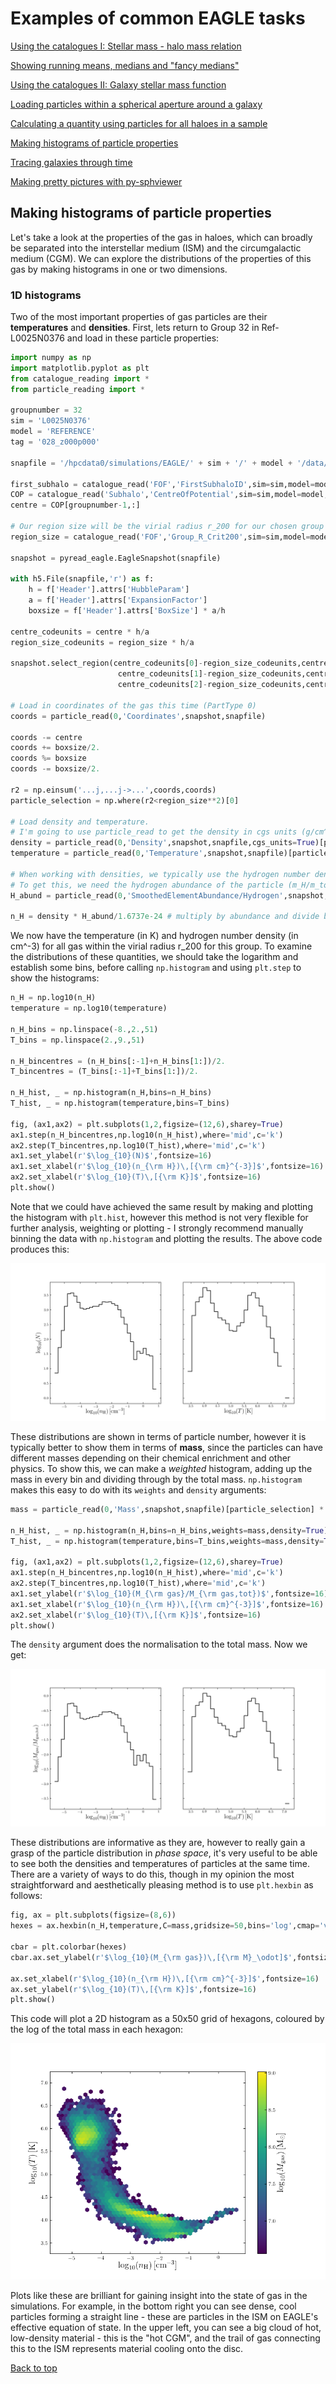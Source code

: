 # Examples of common EAGLE tasks

[Using the catalogues I: Stellar mass - halo mass relation](https://j-davies-ari.github.io/eagle-guide/examples_smhm.md)

[Showing running means, medians and "fancy medians"](https://j-davies-ari.github.io/eagle-guide/examples_stats.md)

[Using the catalogues II: Galaxy stellar mass function](https://j-davies-ari.github.io/eagle-guide/examples_gsmf.md)

[Loading particles within a spherical aperture around a galaxy](https://j-davies-ari.github.io/eagle-guide/examples_aperture.md)

[Calculating a quantity using particles for all haloes in a sample](https://j-davies-ari.github.io/eagle-guide/examples_sample.md)

[Making histograms of particle properties](https://j-davies-ari.github.io/eagle-guide/examples_hists.md)

[Tracing galaxies through time](https://j-davies-ari.github.io/eagle-guide/examples_tracing.md)

[Making pretty pictures with py-sphviewer](https://j-davies-ari.github.io/eagle-guide/examples_sphviewer.md)

## Making histograms of particle properties

Let's take a look at the properties of the gas in haloes, which can broadly be separated into the interstellar medium (ISM) and the circumgalactic medium (CGM). We can explore the distributions of the properties of this gas by making histograms in one or two dimensions.

### 1D histograms

Two of the most important properties of gas particles are their **temperatures** and **densities**. First, lets return to Group 32 in Ref-L0025N0376 and load in these particle properties:

```python
import numpy as np
import matplotlib.pyplot as plt
from catalogue_reading import *
from particle_reading import *

groupnumber = 32
sim = 'L0025N0376'
model = 'REFERENCE'
tag = '028_z000p000'

snapfile = '/hpcdata0/simulations/EAGLE/' + sim + '/' + model + '/data/snapshot_'+tag+'/snap_'+tag+'.0.hdf5'

first_subhalo = catalogue_read('FOF','FirstSubhaloID',sim=sim,model=model,tag=tag)
COP = catalogue_read('Subhalo','CentreOfPotential',sim=sim,model=model,tag=tag)[first_subhalo,:]
centre = COP[groupnumber-1,:]

# Our region size will be the virial radius r_200 for our chosen group
region_size = catalogue_read('FOF','Group_R_Crit200',sim=sim,model=model,tag=tag)[groupnumber-1]

snapshot = pyread_eagle.EagleSnapshot(snapfile)

with h5.File(snapfile,'r') as f:
    h = f['Header'].attrs['HubbleParam']
    a = f['Header'].attrs['ExpansionFactor']
    boxsize = f['Header'].attrs['BoxSize'] * a/h

centre_codeunits = centre * h/a
region_size_codeunits = region_size * h/a

snapshot.select_region(centre_codeunits[0]-region_size_codeunits,centre_codeunits[0]+region_size_codeunits,
                        centre_codeunits[1]-region_size_codeunits,centre_codeunits[1]+region_size_codeunits,
                        centre_codeunits[2]-region_size_codeunits,centre_codeunits[2]+region_size_codeunits)

# Load in coordinates of the gas this time (PartType 0)
coords = particle_read(0,'Coordinates',snapshot,snapfile)

coords -= centre
coords += boxsize/2.
coords %= boxsize
coords -= boxsize/2.

r2 = np.einsum('...j,...j->...',coords,coords)
particle_selection = np.where(r2<region_size**2)[0]

# Load density and temperature.
# I'm going to use particle_read to get the density in cgs units (g/cm^3)
density = particle_read(0,'Density',snapshot,snapfile,cgs_units=True)[particle_selection]
temperature = particle_read(0,'Temperature',snapshot,snapfile)[particle_selection]

# When working with densities, we typically use the hydrogen number density n_H (in cm^-3)
# To get this, we need the hydrogen abundance of the particle (m_H/m_tot)
H_abund = particle_read(0,'SmoothedElementAbundance/Hydrogen',snapshot,snapfile)[particle_selection]

n_H = density * H_abund/1.6737e-24 # multiply by abundance and divide by hydrogen mass
```

We now have the temperature (in K) and hydrogen number density (in cm^-3) for all gas within the virial radius r_200 for this group. To examine the distributions of these quantities, we should take the logarithm and establish some bins, before calling `np.histogram` and using `plt.step` to show the histograms:
```python
n_H = np.log10(n_H)
temperature = np.log10(temperature)

n_H_bins = np.linspace(-8.,2.,51)
T_bins = np.linspace(2.,9.,51)

n_H_bincentres = (n_H_bins[:-1]+n_H_bins[1:])/2.
T_bincentres = (T_bins[:-1]+T_bins[1:])/2.

n_H_hist, _ = np.histogram(n_H,bins=n_H_bins)
T_hist, _ = np.histogram(temperature,bins=T_bins)

fig, (ax1,ax2) = plt.subplots(1,2,figsize=(12,6),sharey=True)
ax1.step(n_H_bincentres,np.log10(n_H_hist),where='mid',c='k')
ax2.step(T_bincentres,np.log10(T_hist),where='mid',c='k')
ax1.set_ylabel(r'$\log_{10}(N)$',fontsize=16)
ax1.set_xlabel(r'$\log_{10}(n_{\rm H})\,[{\rm cm}^{-3}]$',fontsize=16)
ax2.set_xlabel(r'$\log_{10}(T)\,[{\rm K}]$',fontsize=16)
plt.show()
```
Note that we could have achieved the same result by making and plotting the histogram with `plt.hist`, however this method is not very flexible for further analysis, weighting or plotting - I strongly recommend manually binning the data with `np.histogram` and plotting the results. The above code produces this:

![hists](/images/1dhists.png)

These distributions are shown in terms of particle number, however it is typically better to show them in terms of **mass**, since the particles can have different masses depending on their chemical enrichment and other physics. To show this, we can make a _weighted_ histogram, adding up the mass in every bin and dividing through by the total mass. `np.histogram` makes this easy to do with its `weights` and `density` arguments:
```python
mass = particle_read(0,'Mass',snapshot,snapfile)[particle_selection] * 1e10

n_H_hist, _ = np.histogram(n_H,bins=n_H_bins,weights=mass,density=True)
T_hist, _ = np.histogram(temperature,bins=T_bins,weights=mass,density=True)

fig, (ax1,ax2) = plt.subplots(1,2,figsize=(12,6),sharey=True)
ax1.step(n_H_bincentres,np.log10(n_H_hist),where='mid',c='k')
ax2.step(T_bincentres,np.log10(T_hist),where='mid',c='k')
ax1.set_ylabel(r'$\log_{10}(M_{\rm gas}/M_{\rm gas,tot})$',fontsize=16)
ax1.set_xlabel(r'$\log_{10}(n_{\rm H})\,[{\rm cm}^{-3}]$',fontsize=16)
ax2.set_xlabel(r'$\log_{10}(T)\,[{\rm K}]$',fontsize=16)
plt.show()
```
The `density` argument does the normalisation to the total mass. Now we get:

![hists_normed](/images/1dhists_weighted.png)

These distributions are informative as they are, however to really gain a grasp of the particle distribution in _phase space_, it's very useful to be able to see both the densities and temperatures of particles at the same time. There are a variety of ways to do this, though in my opinion the most straightforward and aesthetically pleasing method is to use `plt.hexbin` as follows:
```python
fig, ax = plt.subplots(figsize=(8,6))
hexes = ax.hexbin(n_H,temperature,C=mass,gridsize=50,bins='log',cmap='viridis',mincnt=1,reduce_C_function=np.sum)

cbar = plt.colorbar(hexes)
cbar.ax.set_ylabel(r'$\log_{10}(M_{\rm gas})\,[{\rm M}_\odot]$',fontsize=16)

ax.set_xlabel(r'$\log_{10}(n_{\rm H})\,[{\rm cm}^{-3}]$',fontsize=16)
ax.set_ylabel(r'$\log_{10}(T)\,[{\rm K}]$',fontsize=16)
plt.show()
```
This code will plot a 2D histogram as a 50x50 grid of hexagons, coloured by the log of the total mass in each hexagon:

![phase](/images/phase.png)

Plots like these are brilliant for gaining insight into the state of gas in the simulations. For example, in the bottom right you can see dense, cool particles forming a straight line - these are particles in the ISM on EAGLE's effective equation of state. In the upper left, you can see a big cloud of hot, low-density material - this is the "hot CGM", and the trail of gas connecting this to the ISM represents material cooling onto the disc.

[Back to top](https://j-davies-ari.github.io/eagle-guide/examples_hists.md)

